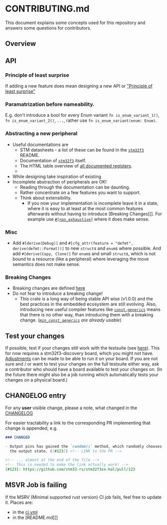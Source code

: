 # CONTRIBUTING.md

This document explains some concepts used for this repository and answers some 
questions for contributors.

## Overview

## API

### Principle of least surprise

If adding a new feature does mean designing a new API or ["Principle of least surprise"](https://en.wikipedia.org/wiki/Principle_of_least_astonishment)

### Paramatrization before nameability.

E.g. don't introduce a bool for every Enum variant `fn is_enum_variant_1()`, `fn
is_enum_variant_2()`, `...`, rather use `fn is_enum_variant(enum: Enum)`.

### Abstracting a new peripheral

- Useful documentations are 
  - STM datasheets - a list of these can be found in the [`stm32f3`](https://github.com/stm32-rs/stm32-rs-nightlies/tree/master/stm32f3#supported-devices) README.
  - Documentation of [`stm32f3`](https://docs.rs/stm32f3/latest/stm32f3/)
  itself.
  - The HTML table overview of [all documented registers](https://stm32-rs.github.io/stm32-rs/).
  - 
- While designing take inspiration of existing 
- Incomplete abstraction of peripherals are OK!
  - Reading through the documentation can be daunting. 
  - Rather concentrate on a few features you want to support.
  - Think about extensibility.
     - If you now your implementation is incomplete leave it in a state, 
     where it is easy to at least at the most common features afterwards
     without having to introduce [Breaking Changes][]. For example
     use [`#[non_exhaustive]`](https://rust-lang.github.io/rfcs/2008-non-exhaustive.html) where it does make sense.

### Misc

- Add `#[derive(Debug)]` and `#[cfg_attr(feature = "defmt", derive(defmt::Format))]` to new
`struct`s and `enum`s where possible. And add `#[derive(Copy, Clone)]` for `enum`s and
small `struct`s, which is not bound to a resource (like a peripheral) where
leveraging the move semantics does not make sense.

### Breaking Changes

- Breaking changes are defined [here](https://doc.rust-lang.org/cargo/reference/semver.html)
- Do not fear to introduce a breaking change! 
  - This crate is a long way of being stable API wise (v1.0.0) and the best
  practices in the embedded ecosystem are still evolving. 
  Also, introducing new useful compiler features like [`const-generics`](https://rust-lang.github.io/rfcs/2000-const-generics.html) means that there is no other way, than introducing them with a breaking change.
  (_[`min_const_generics`](https://blog.rust-lang.org/2021/02/26/const-generics-mvp-beta.html) are already usable_)

## Test your changes

If possible, test if your changes still work with the testsuite (see
[here](testsuite/README.md)).
This for now requires a stm32f3-discovery board, which you might not have.
[Adjustments](testsuite/README.md#using-a-different-board) can be made to be
able to run it on your board.
If you are not sure and / or want to test your changes on the full testsuite
either way, ask a contributor who should have a board available to test your
changes on. (In the future there might also be a job running which automatically
tests your changes on a physical board.)

## CHANGELOG entry

For any **user** visible change, please a note, what changed in the [CHANGELOG](CHANGELOG.md)

For easier tractability a link to the corresponding PR implementing that
change is appended, e.g.

```markdown
### CHANGED

- Output pins has gained the `random()` method, which randomly chooses
  the output state. ([#123]) <!-- LINK to the PR -->

<!-- ... almost at the end of the file -->
<!-- This is needed to make the link actually work! -->
[#123]: https://github.com/stm32-rs/stm32f3xx-hal/pull/123
```

## MSVR Job is failing

If the MSRV (Minimal supported rust version) CI job fails, feel free to update
it. Places are:

- in the [ci.yml](.github/workflows/ci.yml)
- in the [README.md][]
